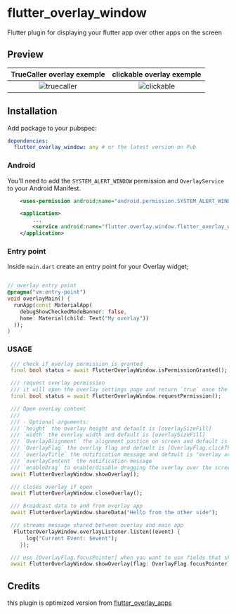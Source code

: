 # flutter_overlay_window

Flutter plugin for displaying your flutter app over other apps on the screen


## Preview

|TrueCaller overlay exemple	| clickable overlay exemple|
|:------------:|:------------:|
|![truecaller](https://user-images.githubusercontent.com/22800380/165636217-8957396b-dc54-4e6d-aa50-e8bfdb9383cf.gif)|![clickable](https://user-images.githubusercontent.com/22800380/165636120-dcd9ee13-5fca-4f8a-a562-b2f53c0b5e24.gif)|


## Installation

Add package to your pubspec:

```yaml
dependencies:
  flutter_overlay_window: any # or the latest version on Pub
```

### Android

You'll need to add the `SYSTEM_ALERT_WINDOW` permission and `OverlayService` to your Android Manifest.

```XML
    <uses-permission android:name="android.permission.SYSTEM_ALERT_WINDOW" />

    <application>
        ...
        <service android:name="flutter.overlay.window.flutter_overlay_window.OverlayService" android:exported="false" />
    </application>
```

### Entry point

Inside `main.dart` create an entry point for your Overlay widget;

```dart

// overlay entry point
@pragma("vm:entry-point")
void overlayMain() {
  runApp(const MaterialApp(
    debugShowCheckedModeBanner: false,
    home: Material(child: Text("My overlay"))
  ));
}

```

### USAGE

```dart
 /// check if overlay permission is granted
 final bool status = await FlutterOverlayWindow.isPermissionGranted();

 /// request overlay permission
 /// it will open the overlay settings page and return `true` once the permission granted.
 final bool status = await FlutterOverlayWindow.requestPermission();

 /// Open overLay content
 ///
 /// - Optional arguments:
 /// `height` the overlay height and default is [overlaySizeFill]
 /// `width` the overlay width and default is [overlaySizeFill]
 /// `OverlayAlignment` the alignment postion on screen and default is [OverlayAlignment.center]
 /// `OverlayFlag` the overlay flag and default is [OverlayFlag.clickThrough]
 /// `overlayTitle` the notification message and default is "overlay activated"
 /// `overlayContent` the notification message
 /// `enableDrag` to enable/disable dragging the overlay over the screen and default is "false"
 await FlutterOverlayWindow.showOverlay();

 /// closes overlay if open
 await FlutterOverlayWindow.closeOverlay();

 /// broadcast data to and from overlay app
 await FlutterOverlayWindow.shareData("Hello from the other side");

 /// streams message shared between overlay and main app
  FlutterOverlayWindow.overlayListener.listen((event) {
      log("Current Event: $event");
    });

 /// use [OverlayFlag.focusPointer] when you want to use fields that show keyboards
 await FlutterOverlayWindow.showOverlay(flag: OverlayFlag.focusPointer);

```

## Credits
this plugin is optimized version from [flutter_overlay_apps](https://pub.dev/packages/flutter_overlay_apps)



